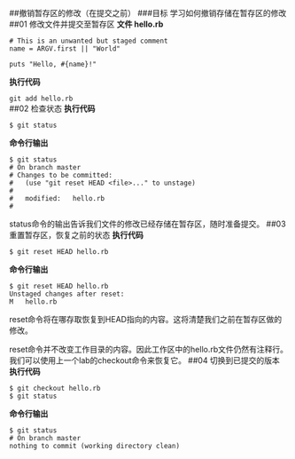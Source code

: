 ##撤销暂存区的修改（在提交之前）
###目标
学习如何撤销存储在暂存区的修改
##01 修改文件并提交至暂存区
**文件 hello.rb**

	# This is an unwanted but staged comment
	name = ARGV.first || "World"

	puts "Hello, #{name}!"
**执行代码**

`git add hello.rb`  
##02 检查状态
**执行代码**

`$ git status`

**命令行输出**

	$ git status
	# On branch master
	# Changes to be committed:
	#   (use "git reset HEAD <file>..." to unstage)
	#
	#	modified:   hello.rb
	#
status命令的输出告诉我们文件的修改已经存储在暂存区，随时准备提交。
##03 重置暂存区，恢复之前的状态
**执行代码**

`$ git reset HEAD hello.rb`

**命令行输出**

	$ git reset HEAD hello.rb
	Unstaged changes after reset:
	M	hello.rb
reset命令将在哪存取恢复到HEAD指向的内容。这将清楚我们之前在暂存区做的修改。

reset命令并不改变工作目录的内容。因此工作区中的hello.rb文件仍然有注释行。我们可以使用上一个lab的checkout命令来恢复它。
##04 切换到已提交的版本
**执行代码**

`$ git checkout hello.rb`  
`$ git status`

**命令行输出**

	$ git status
	# On branch master
	nothing to commit (working directory clean)
